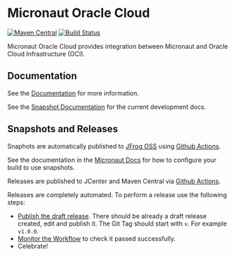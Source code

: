 # Micronaut Oracle Cloud

[![Maven Central](https://img.shields.io/maven-central/v/io.micronaut.oci/micronaut-oraclecloud-common.svg?label=Maven%20Central)](https://search.maven.org/search?q=g:%22io.micronaut.oci%22%20AND%20a:%22micronaut-oraclecloud-common%22)
[![Build Status](https://github.com/micronaut-projects/micronaut-oracle-cloud/workflows/Java%20CI/badge.svg)](https://github.com/micronaut-projects/micronaut-oracle-cloud/actions)

Micronaut Oracle Cloud provides integration between Micronaut and Oracle Cloud Infrastructure (OCI).

## Documentation

See the [Documentation](https://micronaut-projects.github.io/micronaut-oracle-cloud/1.0.x/guide/) for more information. 

See the [Snapshot Documentation](https://micronaut-projects.github.io/micronaut-oracle-cloud/snapshot/guide/) for the current development docs.

<!-- ## Examples

Examples can be found in the [examples](https://github.com/micronaut-projects/micronaut-oracle-cloud/tree/master/examples) directory.
 -->
 
## Snapshots and Releases

Snaphots are automatically published to [JFrog OSS](https://oss.jfrog.org/artifactory/oss-snapshot-local/) using [Github Actions](https://github.com/micronaut-projects/micronaut-oci/actions).

See the documentation in the [Micronaut Docs](https://docs.micronaut.io/latest/guide/index.html#usingsnapshots) for how to configure your build to use snapshots.

Releases are published to JCenter and Maven Central via [Github Actions](https://github.com/micronaut-projects/micronaut-oracle-cloud/actions).

Releases are completely automated. To perform a release use the following steps:

* [Publish the draft release](https://github.com/micronaut-projects/micronaut-oracle-cloud/releases). There should be already a draft release created, edit and publish it. The Git Tag should start with `v`. For example `v1.0.0`.
* [Monitor the Workflow](https://github.com/micronaut-projects/micronaut-oracle-cloud/actions?query=workflow%3ARelease) to check it passed successfully.
* Celebrate!
